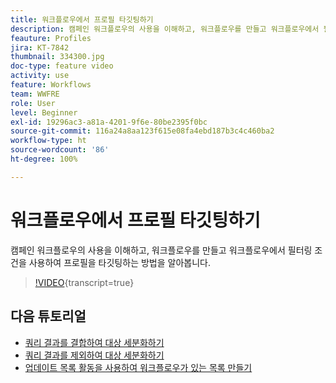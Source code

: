 ```yaml
---
title: 워크플로우에서 프로필 타깃팅하기
description: 캠페인 워크플로우의 사용을 이해하고, 워크플로우를 만들고 워크플로우에서 필터링 조건을 사용하여 프로필을 타깃팅하는 방법을 알아봅니다.
feauture: Profiles
jira: KT-7842
thumbnail: 334300.jpg
doc-type: feature video
activity: use
feature: Workflows
team: WWFRE
role: User
level: Beginner
exl-id: 19296ac3-a81a-4201-9f6e-80be2395f0bc
source-git-commit: 116a24a8aa123f615e08fa4ebd187b3c4c460ba2
workflow-type: ht
source-wordcount: '86'
ht-degree: 100%

---
```


# 워크플로우에서 프로필 타깃팅하기

캠페인 워크플로우의 사용을 이해하고, 워크플로우를 만들고 워크플로우에서 필터링 조건을 사용하여 프로필을 타깃팅하는 방법을 알아봅니다.

>[!VIDEO](https://video.tv.adobe.com/v/334300?quality=12&learn=on){transcript=true}

## 다음 튜토리얼

* [쿼리 결과를 결합하여 대상 세분화하기](/help/process-management/refine-targets-by-combining-query-results.md)
* [쿼리 결과를 제외하여 대상 세분화하기](/help/process-management/refine-targets-by-excluding-query-results.md)
* [업데이트 목록 활동을 사용하여 워크플로우가 있는 목록 만들기](/help/process-management/use-the-update-list-activity.md)
